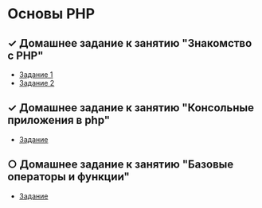 # Основы PHP

## ✓ Домашнее задание к занятию "Знакомство с PHP" 
- [Задание 1](https://replit.com/@galinkavin/3-opriedielieniie-tipa-pieriemiennoi#index.php)
- [Задание 2](https://replit.com/@galinkavin/Osnovy-PHP)

## ✓ Домашнее задание к занятию "Консольные приложения в php" 
- [Задание](https://github.com/Galinka-V/-PHP/blob/main/index.php)

## ○ Домашнее задание к занятию "Базовые операторы и функции" 
- [Задание](https://replit.com/@galinkavin/Bazovyie-opieratory-i-funktsii?v=1)

